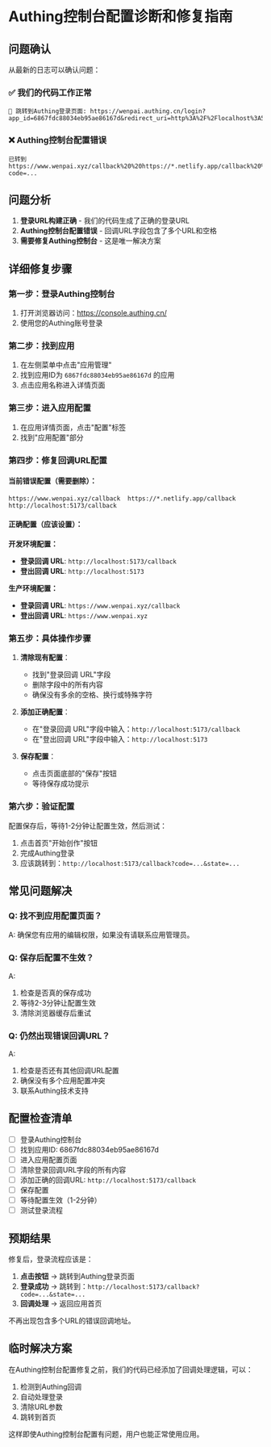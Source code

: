 # Authing控制台配置诊断和修复指南

## 问题确认

从最新的日志可以确认问题：

### ✅ 我们的代码工作正常
```
🔗 跳转到Authing登录页面: https://wenpai.authing.cn/login?app_id=6867fdc88034eb95ae86167d&redirect_uri=http%3A%2F%2Flocalhost%3A5173%2Fcallback
```

### ❌ Authing控制台配置错误
```
已转到 https://www.wenpai.xyz/callback%20%20https://*.netlify.app/callback%20%20http://localhost:5173/callback?code=...
```

## 问题分析

1. **登录URL构建正确** - 我们的代码生成了正确的登录URL
2. **Authing控制台配置错误** - 回调URL字段包含了多个URL和空格
3. **需要修复Authing控制台** - 这是唯一解决方案

## 详细修复步骤

### 第一步：登录Authing控制台

1. 打开浏览器访问：https://console.authing.cn/
2. 使用您的Authing账号登录

### 第二步：找到应用

1. 在左侧菜单中点击"应用管理"
2. 找到应用ID为 `6867fdc88034eb95ae86167d` 的应用
3. 点击应用名称进入详情页面

### 第三步：进入应用配置

1. 在应用详情页面，点击"配置"标签
2. 找到"应用配置"部分

### 第四步：修复回调URL配置

#### 当前错误配置（需要删除）：
```
https://www.wenpai.xyz/callback  https://*.netlify.app/callback  http://localhost:5173/callback
```

#### 正确配置（应该设置）：

**开发环境配置：**
- **登录回调 URL**: `http://localhost:5173/callback`
- **登出回调 URL**: `http://localhost:5173`

**生产环境配置：**
- **登录回调 URL**: `https://www.wenpai.xyz/callback`
- **登出回调 URL**: `https://www.wenpai.xyz`

### 第五步：具体操作步骤

1. **清除现有配置**：
   - 找到"登录回调 URL"字段
   - 删除字段中的所有内容
   - 确保没有多余的空格、换行或特殊字符

2. **添加正确配置**：
   - 在"登录回调 URL"字段中输入：`http://localhost:5173/callback`
   - 在"登出回调 URL"字段中输入：`http://localhost:5173`

3. **保存配置**：
   - 点击页面底部的"保存"按钮
   - 等待保存成功提示

### 第六步：验证配置

配置保存后，等待1-2分钟让配置生效，然后测试：

1. 点击首页"开始创作"按钮
2. 完成Authing登录
3. 应该跳转到：`http://localhost:5173/callback?code=...&state=...`

## 常见问题解决

### Q: 找不到应用配置页面？
A: 确保您有应用的编辑权限，如果没有请联系应用管理员。

### Q: 保存后配置不生效？
A: 
1. 检查是否真的保存成功
2. 等待2-3分钟让配置生效
3. 清除浏览器缓存后重试

### Q: 仍然出现错误回调URL？
A: 
1. 检查是否还有其他回调URL配置
2. 确保没有多个应用配置冲突
3. 联系Authing技术支持

## 配置检查清单

- [ ] 登录Authing控制台
- [ ] 找到应用ID: 6867fdc88034eb95ae86167d
- [ ] 进入应用配置页面
- [ ] 清除登录回调URL字段的所有内容
- [ ] 添加正确的回调URL: `http://localhost:5173/callback`
- [ ] 保存配置
- [ ] 等待配置生效（1-2分钟）
- [ ] 测试登录流程

## 预期结果

修复后，登录流程应该是：

1. **点击按钮** → 跳转到Authing登录页面
2. **登录成功** → 跳转到：`http://localhost:5173/callback?code=...&state=...`
3. **回调处理** → 返回应用首页

不再出现包含多个URL的错误回调地址。

## 临时解决方案

在Authing控制台配置修复之前，我们的代码已经添加了回调处理逻辑，可以：

1. 检测到Authing回调
2. 自动处理登录
3. 清除URL参数
4. 跳转到首页

这样即使Authing控制台配置有问题，用户也能正常使用应用。 